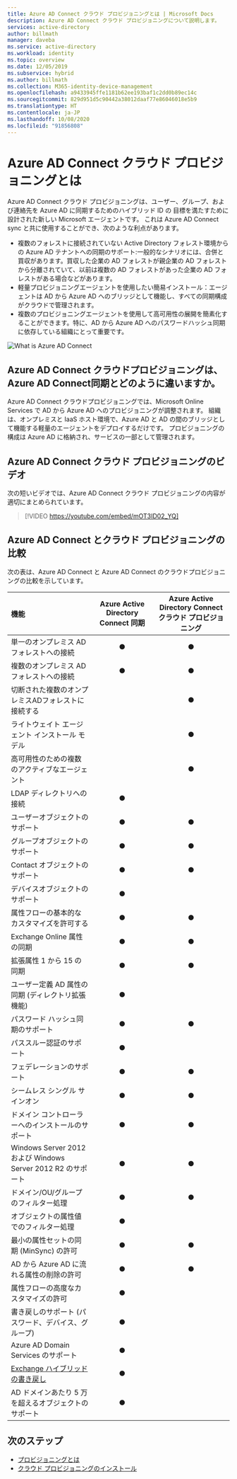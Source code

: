 ```yaml
---
title: Azure AD Connect クラウド プロビジョニングとは | Microsoft Docs
description: Azure AD Connect クラウド プロビジョニングについて説明します。
services: active-directory
author: billmath
manager: daveba
ms.service: active-directory
ms.workload: identity
ms.topic: overview
ms.date: 12/05/2019
ms.subservice: hybrid
ms.author: billmath
ms.collection: M365-identity-device-management
ms.openlocfilehash: a9433945ffe1181b62ee193baf1c2dd0b89ec14c
ms.sourcegitcommit: 829d951d5c90442a38012daaf77e86046018e5b9
ms.translationtype: HT
ms.contentlocale: ja-JP
ms.lasthandoff: 10/08/2020
ms.locfileid: "91856808"
---
```

# <a name="what-is-azure-ad-connect-cloud-provisioning"></a>Azure AD Connect クラウド プロビジョニングとは
Azure AD Connect クラウド プロビジョニングは、ユーザー、グループ、および連絡先を Azure AD に同期するためのハイブリッド ID の 目標を満たすために設計された新しい Microsoft エージェントです。  これは Azure AD Connect sync と共に使用することができ、次のような利点があります。
    
- 複数のフォレストに接続されていない Active Directory フォレスト環境からの Azure AD テナントへの同期のサポート:一般的なシナリオには、合併と買収があります。買収した企業の AD フォレストが親企業の AD フォレストから分離されていて、以前は複数の AD フォレストがあった企業の AD フォレストがある場合などがあります。
- 軽量プロビジョニングエージェントを使用したい簡易インストール：エージェントは AD から Azure AD へのブリッジとして機能し、すべての同期構成がクラウドで管理されます。 
- 複数のプロビジョニングエージェントを使用して高可用性の展開を簡素化することができます。特に、AD から Azure AD へのパスワードハッシュ同期に依存している組織にとって重要です。


![What is Azure AD Connect](media/what-is-cloud-provisioning/architecture.png)

## <a name="how-is-azure-ad-connect-cloud-provisioning-different-from-azure-ad-connect-sync"></a>Azure AD Connect クラウドプロビジョニングは、Azure AD Connect同期とどのように違いますか。
Azure AD Connect クラウドプロビジョニングでは、Microsoft Online Services で AD から Azure AD へのプロビジョニングが調整されます。 組織は、オンプレミスと IaaS ホスト環境で、Azure AD と AD の間のブリッジとして機能する軽量のエージェントをデプロイするだけです。 プロビジョニングの構成は Azure AD に格納され、サービスの一部として管理されます。

## <a name="azure-ad-connect-cloud-provisioning-video"></a>Azure AD Connect クラウド プロビジョニングのビデオ
次の短いビデオでは、Azure AD Connect クラウド プロビジョニングの内容が適切にまとめられています。

> [!VIDEO https://youtube.com/embed/mOT3ID02_YQ]


## <a name="comparison-between-azure-ad-connect-and-cloud-provisioning"></a>Azure AD Connect とクラウド プロビジョニングの比較

次の表は、Azure AD Connect と Azure AD Connect のクラウドプロビジョニングの比較を示しています。

| 機能 | Azure Active Directory Connect 同期| Azure Active Directory Connect クラウド プロビジョニング |
|:--- |:---:|:---:|
|単一のオンプレミス AD フォレストへの接続|● |● |
| 複数のオンプレミス AD フォレストへの接続 |● |● |
| 切断された複数のオンプレミスADフォレストに接続する | |● |
| ライトウェイト エージェント インストール モデル | |● |
| 高可用性のための複数のアクティブなエージェント | |● |
| LDAP ディレクトリへの接続|●| | 
| ユーザーオブジェクトのサポート |● |● |
| グループオブジェクトのサポート |● |● |
| Contact オブジェクトのサポート |● |● |
| デバイスオブジェクトのサポート |● | |
| 属性フローの基本的なカスタマイズを許可する |● |● |
| Exchange Online 属性の同期 |● |● |
| 拡張属性 1 から 15 の同期 |● |● |
| ユーザー定義 AD 属性の同期 (ディレクトリ拡張機能) |● | |
| パスワード ハッシュ同期のサポート |●|●|
| パススルー認証のサポート |●||
| フェデレーションのサポート |●|●|
| シームレス シングル サインオン|● |●|
| ドメイン コントローラーへのインストールのサポート |● |● |
| Windows Server 2012 および Windows Server 2012 R2 のサポート |● |● |
| ドメイン/OU/グループのフィルター処理 |● |● |
| オブジェクトの属性値でのフィルター処理 |● | |
| 最小の属性セットの同期 (MinSync) の許可 |● |● |
| AD から Azure AD に流れる属性の削除の許可 |● |● |
| 属性フローの高度なカスタマイズの許可 |● | |
| 書き戻しのサポート (パスワード、デバイス、グループ) |● | |
| Azure AD Domain Services のサポート|● | |
| [Exchange ハイブリッドの書き戻し](../hybrid/reference-connect-sync-attributes-synchronized.md#exchange-hybrid-writeback) |● | |
| AD ドメインあたり 5 万を超えるオブジェクトのサポート |● | |

## <a name="next-steps"></a>次のステップ 

- [プロビジョニングとは](what-is-provisioning.md)
- [クラウド プロビジョニングのインストール](how-to-install.md)
